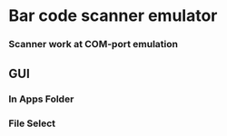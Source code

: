 # Bar code scanner emulator
### Scanner work at COM-port emulation

## GUI
### In Apps Folder

### File Select
